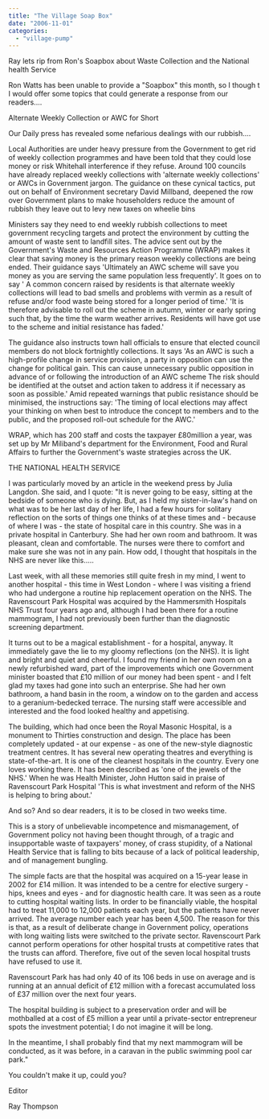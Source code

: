```yaml
---
title: "The Village Soap Box"
date: "2006-11-01"
categories: 
  - "village-pump"
---
```


Ray lets rip from Ron's Soapbox about Waste Collection and the National health Service

Ron Watts has been unable to provide a "Soapbox" this month, so I though t I would offer some topics that could generate a response from our readers....

Alternate Weekly Collection or AWC for Short

Our Daily press has revealed some nefarious dealings with our rubbish....

Local Authorities are under heavy pressure from the Government to get rid of weekly collection programmes and have been told that they could lose money or risk Whitehall interference if they refuse. Around 100 councils have already replaced weekly collections with 'alternate weekly collections' or AWCs in Government jargon. The guidance on these cynical tactics, put out on behalf of Environment secretary David Millband, deepened the row over Government plans to make householders reduce the amount of rubbish they leave out to levy new taxes on wheelie bins

Ministers say they need to end weekly rubbish collections to meet government recycling targets and protect the environment by cutting the amount of waste sent to landfill sites. The advice sent out by the Government's Waste and Resources Action Programme (WRAP) makes it clear that saving money is the primary reason weekly collections are being ended. Their guidance says 'Ultimately an AWC scheme will save you money as you are serving the same population less frequently'. It goes on to say ' A common concern raised by residents is that alternate weekly collections will lead to bad smells and problems with vermin as a result of refuse and/or food waste being stored for a longer period of time.' 'It is therefore advisable to roll out the scheme in autumn, winter or early spring such that, by the time the warm weather arrives. Residents will have got use to the scheme and initial resistance has faded.'

The guidance also instructs town hall officials to ensure that elected council members do not block fortnightly collections. It says 'As an AWC is such a high-profile change in service provision, a party in opposition can use the change for political gain. This can cause unnecessary public opposition in advance of or following the introduction of an AWC scheme The risk should be identified at the outset and action taken to address it if necessary as soon as possible.' Amid repeated warnings that public resistance should be minimised, the instructions say: 'The timing of local elections may affect your thinking on when best to introduce the concept to members and to the public, and the proposed roll-out schedule for the AWC.'

WRAP, which has 200 staff and costs the taxpayer £80million a year, was set up by Mr Miliband's department for the Environment, Food and Rural Affairs to further the Government's waste strategies across the UK.

THE NATIONAL HEALTH SERVICE

I was particularly moved by an article in the weekend press by Julia Langdon. She said, and I quote: "It is never going to be easy, sitting at the bedside of someone who is dying. But, as I held my sister-in-law's hand on what was to be her last day of her life, I had a few hours for solitary reflection on the sorts of things one thinks of at these times and - because of where I was - the state of hospital care in this country. She was in a private hospital in Canterbury. She had her own room and bathroom. It was pleasant, clean and comfortable. The nurses were there to comfort and make sure she was not in any pain. How odd, I thought that hospitals in the NHS are never like this.....

Last week, with all these memories still quite fresh in my mind, I went to another hospital - this time in West London - where I was visiting a friend who had undergone a routine hip replacement operation on the NHS. The Ravenscourt Park Hospital was acquired by the Hammersmith Hospitals NHS Trust four years ago and, although I had been there for a routine mammogram, I had not previously been further than the diagnostic screening department.

It turns out to be a magical establishment - for a hospital, anyway. It immediately gave the lie to my gloomy reflections (on the NHS). It is light and bright and quiet and cheerful. I found my friend in her own room on a newly refurbished ward, part of the improvements which one Government minister boasted that £10 million of our money had been spent - and I felt glad my taxes had gone into such an enterprise. She had her own bathroom, a hand basin in the room, a window on to the garden and access to a geranium-bedecked terrace. The nursing staff were accessible and interested and the food looked healthy and appetising.

The building, which had once been the Royal Masonic Hospital, is a monument to Thirties construction and design. The place has been completely updated - at our expense - as one of the new-style diagnostic treatment centres. It has several new operating theatres and everything is state-of-the-art. It is one of the cleanest hospitals in the country. Every one loves working there. It has been described as 'one of the jewels of the NHS.' When he was Health Minister, John Hutton said in praise of Ravenscourt Park Hospital 'This is what investment and reform of the NHS is helping to bring about.'

And so? And so dear readers, it is to be closed in two weeks time.

This is a story of unbelievable incompetence and mismanagement, of Government policy not having been thought through, of a tragic and insupportable waste of taxpayers' money, of crass stupidity, of a National Health Service that is falling to bits because of a lack of political leadership, and of management bungling.

The simple facts are that the hospital was acquired on a 15-year lease in 2002 for £14 million. It was intended to be a centre for elective surgery - hips, knees and eyes - and for diagnostic health care. It was seen as a route to cutting hospital waiting lists. In order to be financially viable, the hospital had to treat 11,000 to 12,000 patients each year, but the patients have never arrived. The average number each year has been 4,500. The reason for this is that, as a result of deliberate change in Government policy, operations with long waiting lists were switched to the private sector. Ravenscourt Park cannot perform operations for other hospital trusts at competitive rates that the trusts can afford. Therefore, five out of the seven local hospital trusts have refused to use it.

Ravenscourt Park has had only 40 of its 106 beds in use on average and is running at an annual deficit of £12 million with a forecast accumulated loss of £37 million over the next four years.

The hospital building is subject to a preservation order and will be mothballed at a cost of £5 million a year until a private-sector entrepreneur spots the investment potential; I do not imagine it will be long.

In the meantime, I shall probably find that my next mammogram will be conducted, as it was before, in a caravan in the public swimming pool car park."

You couldn't make it up, could you?

Editor

Ray Thompson
